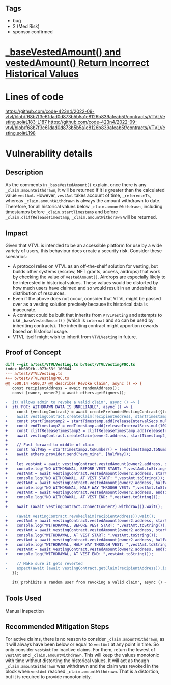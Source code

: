 ## Tags

- bug
- 2 (Med Risk)
- sponsor confirmed

# [_baseVestedAmount() and vestedAmount() Return Incorrect Historical Values](https://github.com/code-423n4/2022-09-vtvl-findings/issues/104) 

# Lines of code

https://github.com/code-423n4/2022-09-vtvl/blob/f68b7f3e61dad0d873b5b5a1e8126b839afeab5f/contracts/VTVLVesting.sol#L183-L187
https://github.com/code-423n4/2022-09-vtvl/blob/f68b7f3e61dad0d873b5b5a1e8126b839afeab5f/contracts/VTVLVesting.sol#L198


# Vulnerability details

## Description
As the comments in `_baseVestedAmount()` explain, once there is any `_claim.amountWithdrawn`, it will be returned if it is greater than the calculated value `vestAmt`. However, `vestAmt` takes account of time, `_referenceTs`, whereas `_claim.amountWithdrawn` is always the amount withdrawn to date. Therefore, for all historical values below `_claim.amountWithdrawn`, including timestamps before `_claim.startTimestamp` and before `_claim.cliffReleaseTimestamp`, `_claim.amountWithdrawn` will be returned.

## Impact
Given that VTVL is intended to be an accessible platform for use by a wide variety of users, this behaviour does create a security risk. Consider these scenarios:
- A protocol relies on VTVL as an off-the-shelf solution for vesting, but builds other systems (escrow, NFT grants, access, airdrops) that work by checking the value of `vestedAmount()`. Airdrops are especially likely to be interested in historical values. These values would be distorted by how much users have claimed and so would result in an undesirable distribution of resources.
- Even if the above does not occur, consider that VTVL might be passed over as a vesting solution precisely because its historical data is inaccurate.
- A contract could be built that inherits from `VTVLVesting` and attempts to use `_baseVestedAmount()` (which is `internal` and so can be used by inheriting contracts). The inheriting contract might apportion rewards based on historical usage.
- VTVL itself might wish to inherit from `VTVLVesting` in future.

## Proof of Concept
```diff
diff --git a/test/VTVLVesting.ts b/test/VTVLVestingPOC.ts
index bb609fb..073e53f 100644
--- a/test/VTVLVesting.ts
+++ b/test/VTVLVestingPOC.ts
@@ -500,14 +500,37 @@ describe('Revoke Claim', async () => {
   const recipientAddress = await randomAddress();
   const [owner, owner2] = await ethers.getSigners();
 
-  it('allows admin to revoke a valid claim', async () => {
+  it('POC: WITHDRAWN DATA IS UNRELIABLE', async () => {
     const {vestingContract} = await createPrefundedVestingContract({tokenName, tokenSymbol, initialSupplyTokens});
-    await vestingContract.createClaim(recipientAddress, startTimestamp, endTimestamp, cliffReleaseTimestamp, releaseIntervalSecs, linearVestAmount, cliffAmount);
+    const startTimestamp2 = startTimestamp.add(releaseIntervalSecs.mul(100));
+    const endTimestamp2 = endTimestamp.add(releaseIntervalSecs.mul(100));
+    const cliffReleaseTimestamp2 = cliffReleaseTimestamp.add(releaseIntervalSecs.mul(100));
+    await vestingContract.createClaim(owner2.address, startTimestamp2, endTimestamp2, cliffReleaseTimestamp2, releaseIntervalSecs, linearVestAmount, cliffAmount);
+
+    // Fast forward to middle of claim
+    const halfWay = startTimestamp2.toNumber() + (endTimestamp2.toNumber()-startTimestamp2.toNumber())/2;
+    await ethers.provider.send("evm_mine", [halfWay]);
+
+    let vestAmt = await vestingContract.vestedAmount(owner2.address, startTimestamp);
+    console.log("NO WITHDRAWAL, BEFORE VEST START: ",vestAmt.toString());
+    vestAmt = await vestingContract.vestedAmount(owner2.address, startTimestamp2);
+    console.log("NO WITHDRAWAL, AT VEST START: ",vestAmt.toString());
+    vestAmt = await vestingContract.vestedAmount(owner2.address, halfWay);
+    console.log("NO WITHDRAWAL, HALF WAY THROUGH VEST: ",vestAmt.toString());
+    vestAmt = await vestingContract.vestedAmount(owner2.address, endTimestamp2);
+    console.log("NO WITHDRAWAL, AT VEST END: ",vestAmt.toString());
+
+    await (await vestingContract.connect(owner2).withdraw()).wait();
 
-    (await vestingContract.revokeClaim(recipientAddress)).wait();
+    vestAmt = await vestingContract.vestedAmount(owner2.address, startTimestamp);
+    console.log("WITHDRAWAL, BEFORE VEST START: ",vestAmt.toString());
+    vestAmt = await vestingContract.vestedAmount(owner2.address, startTimestamp2);
+    console.log("WITHDRAWAL, AT VEST START: ",vestAmt.toString());
+    vestAmt = await vestingContract.vestedAmount(owner2.address, halfWay);
+    console.log("WITHDRAWAL, HALF WAY THROUGH VEST: ",vestAmt.toString());
+    vestAmt = await vestingContract.vestedAmount(owner2.address, endTimestamp2);
+    console.log("WITHDRAWAL, AT VEST END: ",vestAmt.toString());
 
-    // Make sure it gets reverted
-    expect(await (await vestingContract.getClaim(recipientAddress)).isActive).to.be.equal(false);
   });
 
   it('prohibits a random user from revoking a valid claim', async () => {
```

## Tools Used
Manual Inspection

## Recommended Mitigation Steps
For active claims, there is no reason to consider `_claim.amountWithdrawn`, as it will always have been below or equal to `vestAmt` at any point in time. So only consider `vestAmt` for inactive claims. For them, return the lowest of `vestAmt` and  `_claim.amountWithdrawn`. This will keep the values monotonic with time without distorting the historical values. It will act as though `_claim.amountWithdrawn` was withdrawn and the claim was revoked in the block when `vestAmt` reached `_claim.amountWithdrawn`. That is a distortion, but it is required to provide monotonicity.
